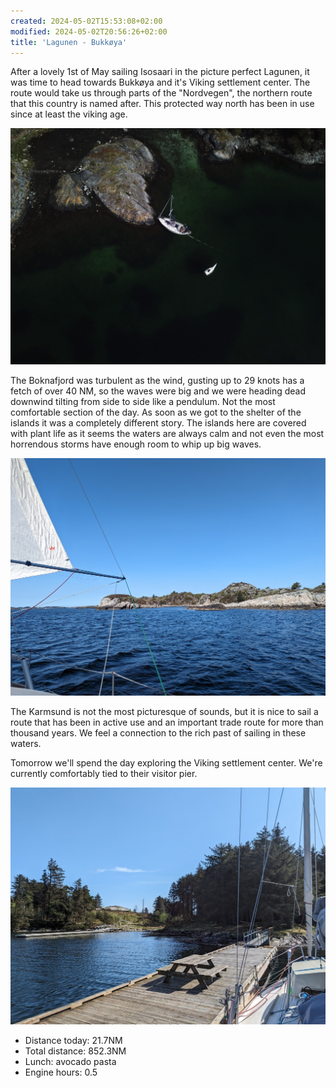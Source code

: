 ```yaml
---
created: 2024-05-02T15:53:08+02:00
modified: 2024-05-02T20:56:26+02:00
title: 'Lagunen - Bukkøya'
---
```


After a lovely 1st of May sailing Isosaari in the picture perfect Lagunen, it was time to head towards Bukkøya and it's Viking settlement center. The route would take us through parts of the "Nordvegen", the northern route that this country is named after. This protected way north has been in use since at least the viking age. 

![Image](../2024/b645456f71070b984103b0fddcb5404e.jpg) 

The Boknafjord was turbulent as the wind, gusting up to 29 knots has a fetch of over 40 NM, so the waves were big and we were heading dead downwind tilting from side to side like a pendulum. Not the most comfortable section of the day. As soon as we got to the shelter of the islands it was a completely different story. The islands here are covered with plant life as it seems the waters are always calm and not even the most horrendous storms have enough room to whip up big waves.

![Image](../2024/c7188b8643c56ac104ee82e5bb3e942b.jpg) 

The Karmsund is not the most picturesque of sounds, but it is nice to sail a route that has been in active use and an important trade route for more than thousand years. We feel a connection to the rich past of sailing in these waters.

Tomorrow we'll spend the day exploring the Viking settlement center. We're currently comfortably tied to their visitor pier.

![Image](../2024/6f21217478c3e68ec0614362d1f698fa.jpg) 

* Distance today: 21.7NM
* Total distance: 852.3NM
* Lunch: avocado pasta
* Engine hours: 0.5
